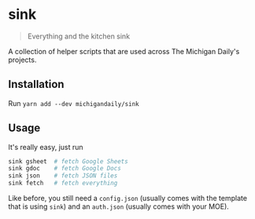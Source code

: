 # sink

> Everything and the kitchen sink

A collection of helper scripts that are used across The Michigan Daily's projects.

## Installation

Run `yarn add --dev michigandaily/sink`

## Usage

It's really easy, just run

```sh
sink gsheet  # fetch Google Sheets
sink gdoc    # fetch Google Docs
sink json    # fetch JSON files
sink fetch   # fetch everything
```

Like before, you still need a `config.json` (usually comes with the template that is using `sink`) and an `auth.json` (usually comes with your MOE).
